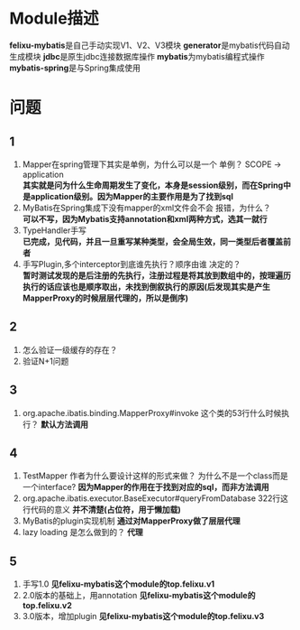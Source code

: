 # Module描述
**felixu-mybatis**是自己手动实现V1、V2、V3模块
**generator**是mybatis代码自动生成模块
**jdbc**是原生jdbc连接数据库操作
**mybatis**为mybatis编程式操作
**mybatis-spring**是与Spring集成使用
# 问题
## 1
1. Mapper在spring管理下其实是单例，为什么可以是一个
单例？ SCOPE -> application     
**其实就是问为什么生命周期发生了变化，本身是session级别，而在Spring中是application级别。因为Mapper的主要作用是为了找到sql**
2. MyBatis在Spring集成下没有mapper的xml文件会不会
报错，为什么？      
**可以不写，因为Mybatis支持annotation和xml两种方式，选其一就行**
3. TypeHandler手写      
**已完成，见代码，并且一旦重写某种类型，会全局生效，同一类型后者覆盖前者**
4. 手写Plugin,多个interceptor到底谁先执行？顺序由谁
决定的？      
**暂时测试发现的是后注册的先执行，注册过程是将其放到数组中的，按理遍历执行的话应该也是顺序取出，未找到倒叙执行的原因(后发现其实是产生MapperProxy的时候层层代理的，所以是倒序)**

## 2
1. 怎么验证一级缓存的存在？
2. 验证N+1问题

## 3
1. org.apache.ibatis.binding.MapperProxy#invoke 这个类的53行什么时候执行？
**默认方法调用**

## 4
1. TestMapper 作者为什么要设计这样的形式来做？
为什么不是一个class而是一个interface?
**因为Mapper的作用在于找到对应的sql，而非方法调用**
2. org.apache.ibatis.executor.BaseExecutor#queryFromDatabase 322行这行代码的意义
**并不清楚(占位符，用于懒加载)**
3. MyBatis的plugin实现机制
**通过对MapperProxy做了层层代理**
4. lazy loading 是怎么做到的？
**代理**
## 5       
1. 手写1.0
**见felixu-mybatis这个module的top.felixu.v1**
2. 2.0版本的基础上，用annotation
**见felixu-mybatis这个module的top.felixu.v2**
3. 3.0版本，增加plugin
**见felixu-mybatis这个module的top.felixu.v3**